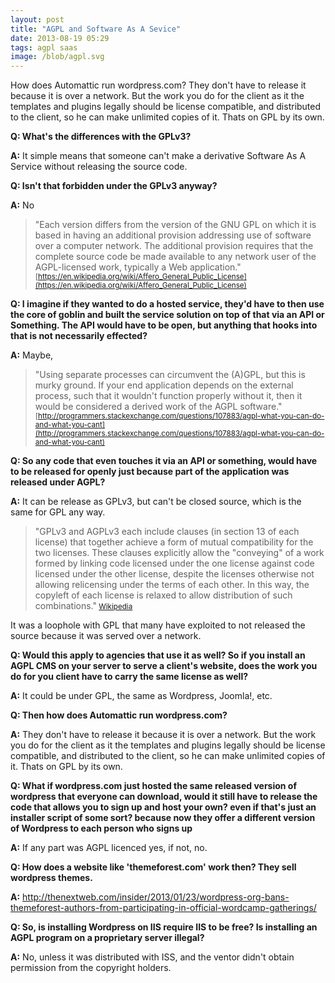 ```yaml
---
layout: post
title: "AGPL and Software As A Sevice"
date: 2013-08-19 05:29
tags: agpl saas
image: /blob/agpl.svg
---
```

How does Automattic run wordpress.com? They don't have to release it because it is over a network. But the work you do for the client as it the templates and plugins legally should be license compatible, and distributed to the client, so he can make unlimited copies of it. Thats on GPL by its own.

<!-- more -->

**Q: What's the differences with the GPLv3?**

**A:** It simple means that someone can't make a derivative Software As A Service without releasing the source code.

**Q: Isn't that forbidden under the GPLv3 anyway?**

**A:** No
> "Each version differs from the version of the GNU GPL on which it is based in having an additional provision addressing use of software over a computer network. The additional provision requires that the complete source code be made available to any network user of the AGPL-licensed work, typically a Web application."<small>
[https://en.wikipedia.org/wiki/Affero_General_Public_License](https://en.wikipedia.org/wiki/Affero_General_Public_License)
</small>

**Q: I imagine if they wanted to do a hosted service, they'd have to then use the core of goblin and built the service solution on top of that via an API or Something. The API would have to be open, but anything that hooks into that is not necessarily effected?**

**A:** Maybe,
> "Using separate processes can circumvent the (A)GPL, but this is murky ground. If your end application depends on the external process, such that it wouldn't function properly without it, then it would be considered a derived work of the AGPL software."<small>
[http://programmers.stackexchange.com/questions/107883/agpl-what-you-can-do-and-what-you-cant](http://programmers.stackexchange.com/questions/107883/agpl-what-you-can-do-and-what-you-cant)
</small>

**Q: So any code that even touches it via an API or something, would have to be released for openly just because part of the application was released under AGPL?**

**A:** It can be release as GPLv3, but can't be closed source, which is the same for GPL any way.
> "GPLv3 and AGPLv3 each include clauses (in section 13 of each license) that together achieve a form of mutual compatibility for the two licenses. These clauses explicitly allow the "conveying" of a work formed by linking code licensed under the one license against code licensed under the other license, despite the licenses otherwise not allowing relicensing under the terms of each other. In this way, the copyleft of each license is relaxed to allow distribution of such combinations."<small>
[Wikipedia](https://en.wikipedia.org/wiki/Affero_General_Public_License)
</small>

It was a loophole with GPL that many have exploited to not released the source because it was served over a network.

**Q: Would this apply to agencies that use it as well? So if you install an AGPL CMS on your server to serve a client's website, does the work you do for you client have to carry the same license as well?**

**A:** It could be under GPL, the same as Wordpress, Joomla!, etc.

**Q: Then how does Automattic run wordpress.com?**

**A:** They don't have to release it because it is over a network. But the work you do for the client as it the templates and plugins legally should be license compatible, and distributed to the client, so he can make unlimited copies of it. Thats on GPL by its own.

**Q: What if wordpress.com just hosted the same released version of wordpress that everyone can download, would it still have to release the code that allows you to sign up and host your own? even if that's just an installer script of some sort? because now they offer a different version of Wordpress to each person who signs up**

**A:** If any part was AGPL licenced yes, if not, no.

**Q: How does a website like 'themeforest.com' work then? They sell wordpress themes.**

**A:** http://thenextweb.com/insider/2013/01/23/wordpress-org-bans-themeforest-authors-from-participating-in-official-wordcamp-gatherings/

**Q: So, is installing Wordpress on IIS require IIS to be free? Is installing an AGPL program on a proprietary server illegal?**

**A:** No, unless it was distributed with ISS, and the ventor didn't obtain permission from the copyright holders.
